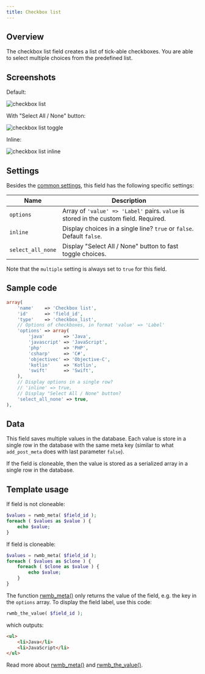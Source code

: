 ```yaml
---
title: Checkbox list
---
```


## Overview

The checkbox list field creates a list of tick-able checkboxes. You are able to select multiple choices from the predefined list.

## Screenshots

Default:

![checkbox list](https://i.imgur.com/HTqO71G.png)

With "Select All / None" button:

![checkbox list toggle](https://i.imgur.com/XQDaCFO.png)

Inline:

![checkbox list inline](https://i.imgur.com/0WuJEv6.png)

## Settings

Besides the [common settings](/field-settings/), this field has the following specific settings:

Name | Description
--- | ---
`options` | Array of `'value' => 'Label'` pairs. `value` is stored in the custom field. Required.
`inline` | Display choices in a single line? `true` or `false`. Default `false`.
`select_all_none` | Display "Select All / None" button to fast toggle choices.

Note that the `multiple` setting is always set to `true` for this field.

## Sample code

```php
array(
    'name'    => 'Checkbox list',
    'id'      => 'field_id',
    'type'    => 'checkbox_list',
    // Options of checkboxes, in format 'value' => 'Label'
    'options' => array(
        'java'       => 'Java',
        'javascript' => 'JavaScript',
        'php'        => 'PHP',
        'csharp'     => 'C#',
        'objectivec' => 'Objective-C',
        'kotlin'     => 'Kotlin',
        'swift'      => 'Swift',
    ),
    // Display options in a single row?
    // 'inline' => true,
    // Display "Select All / None" button?
    'select_all_none' => true,
),
```

## Data

This field saves multiple values in the database. Each value is store in a single row in the database with the same meta key (similar to what `add_post_meta` does with last parameter `false`).

If the field is cloneable, then the value is stored as a serialized array in a single row in the database.

## Template usage

If field is not cloneable:

```php
$values = rwmb_meta( $field_id );
foreach ( $values as $value ) {
    echo $value;
}
```

If field is cloneable:

```php
$values = rwmb_meta( $field_id );
foreach ( $values as $clone ) {
    foreach ( $clone as $value ) {
        echo $value;
    }
}
```

The function [rwmb_meta()](/rwmb-meta/) only returns the value of the field, e.g. the key in the `options` array. To display the field label, use this code:

```php
rwmb_the_value( $field_id );
```

which outputs:

```html
<ul>
    <li>Java</li>
    <li>JavaScript</li>
</ul>
```

Read more about [rwmb_meta()](/rwmb-meta/) and [rwmb_the_value()](/rwmb-the-value/).